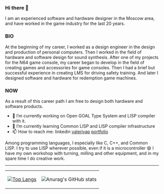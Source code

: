 ### Hi there 👋

I am an experienced software and hardware designer in the Moscow area, and have worked in the game industry for the last 20 years.

### BIO

At the beginning of my career, I worked as a design engineer in the design and production of personal computers. Then I worked in the field of hardware and software design for sound synthesis. After one of my projects for the N64 game console, my career began to develop in the field of creating games and accessories for game consoles. Then I had a brief but successful experience in creating LMS for driving safety training. And later I designed software and hardware for redemption game machines.

### NOW

As a result of this career path I am free to design both hardware and software products. 

- 🔭 I’m currently working on Open GOAL Type System and LISP compiler with it.
- 🌱 I’m currently learning Common LISP and LISP compiler infrastructure
- 📫 How to reach me: linkedin [valeriyap](https://www.linkedin.com/in/valeriyap/) [portfolio](https://hww.github.io) 

Among programming languages, I especially like C, C++, and Common LISP. I try to use LISP wherever possible, even if it is a microcontroller :smile: I have my own workshop with turning, milling and other equipment, and in my spare time I do creative work.

<table>
  <hr>
  <td>
    
[![Top Langs](https://github-readme-stats.vercel.app/api/top-langs/?username=hww&langs_count=8&&hide=html,vba&layout=compact)](https://github.com/hww/github-readme-stats)
    
  </td>
  <td>
    
![Anurag's GitHub stats](https://github-readme-stats.vercel.app/api?username=hww&show_icons=true)
    
  </td>
  </hr>
  <table>
